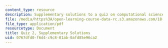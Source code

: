 ```yaml
---
content_type: resource
description: Supplementary solutions to a quiz on computational science and engineering.
file: /media/https%3A/open-learning-course-data-rc.s3.amazonaws.com/18-085-computational-science-and-engineering-i-fall-2008/0767dfd0f6d4c9c801ab0afd85e96ca2_quiz2supp.pdf
file_type: application/pdf
resourcetype: Document
title: Quiz 2, Supplementary Solutions
uid: 0767dfd0-f6d4-c9c8-01ab-0afd85e96ca2
---
```

